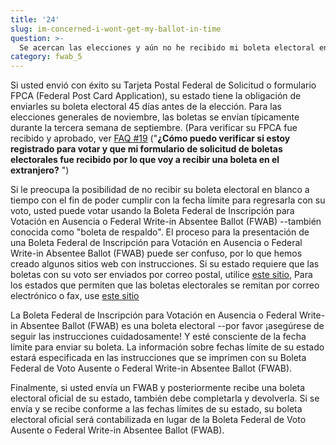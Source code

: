 ```yaml
---
title: '24'
slug: im-concerned-i-wont-get-my-ballot-in-time
question: >-
  Se acercan las elecciones y aún no he recibido mi boleta electoral en blanco. ¿Qué debo hacer?
category: fwab_5
---
```

Si usted envió con éxito su Tarjeta Postal Federal de Solicitud o formulario FPCA (Federal Post Card Application), su estado tiene la obligación de enviarles su boleta electoral 45 días antes de la elección. Para las elecciones generales de noviembre, las boletas se envían típicamente durante la tercera semana de septiembre. (Para verificar su FPCA fue recibido y aprobado, ver [FAQ #19](/faqs/19) ("**¿Cómo puedo verificar si estoy registrado para votar y que mi formulario de solicitud de boletas electorales fue recibido por lo que voy a recibir una boleta en el extranjero?** ")

Si le preocupa la posibilidad de no recibir su boleta electoral en blanco a tiempo con el fin de poder cumplir con la fecha límite para regresarla con su voto, usted puede votar usando la Boleta Federal de Inscripción para Votación en Ausencia o Federal Write-in Absentee Ballot (FWAB) --también conocida como "boleta de respaldo". El proceso para la presentación de una Boleta Federal de Inscripción para Votación en Ausencia o Federal Write-in Absentee Ballot (FWAB) puede ser confuso, por lo que hemos creado algunos sitios web con instrucciones. Si su estado requiere que las boletas con su voto ser enviados por correo postal, utilice [este sitio](/fwab-mail), Para los estados que permiten que las boletas electorales se remitan por correo electrónico o fax, use [este sitio](/fwab)

La Boleta Federal de Inscripción para Votación en Ausencia o Federal Write-in Absentee Ballot (FWAB) es una boleta electoral --por favor ¡asegúrese de seguir las instrucciones cuidadosamente! Y esté consciente de la fecha límite para enviar su boleta. La información sobre fechas límite de su estado estará especificada en las instrucciones que se imprimen con su Boleta Federal de Voto Ausente o Federal Write-in Absentee Ballot (FWAB).

Finalmente, si usted envía un FWAB y posteriormente recibe una boleta electoral oficial de su estado, también debe completarla y devolverla. Si se envía y se recibe conforme a las fechas límites de su estado, su boleta electoral oficial será contabilizada en lugar de la Boleta Federal de Voto Ausente o Federal Write-in Absentee Ballot (FWAB).
